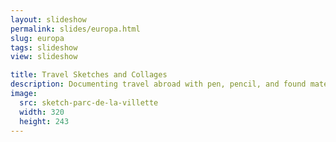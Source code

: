 ```yaml
---
layout: slideshow
permalink: slides/europa.html
slug: europa
tags: slideshow
view: slideshow

title: Travel Sketches and Collages
description: Documenting travel abroad with pen, pencil, and found materials
image:
  src: sketch-parc-de-la-villette
  width: 320
  height: 243
---
```


<style>
  h2 + p {
    margin-block-start: 0;
  }
</style>
